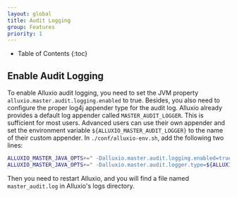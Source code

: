 ```yaml
---
layout: global
title: Audit Logging
group: Features
priority: 1
---
```


* Table of Contents
{:toc}

## Enable Audit Logging
To enable Alluxio audit logging, you need to set the JVM property `alluxio.master.audit.logging.enabled` to true. Besides,
you also need to configure the proper log4j appender type for the audit log. Alluxio already provides a default log
appender called `MASTER_AUDIT_LOGGER`. This is sufficient for most users. Advanced users can use their own appender and set
the environment variable `${ALLUXIO_MASTER_AUDIT_LOGGER}` to the name of their custom appender.
In `./conf/alluxio-env.sh`, add the following two lines:

```bash
ALLUXIO_MASTER_JAVA_OPTS+=" -Dalluxio.master.audit.logging.enabled=true"
ALLUXIO_MASTER_JAVA_OPTS+=" -Dalluxio.master.audit.logger.type=${ALLUXIO_MASTER_AUDIT_LOGGER:-MASTER_AUDIT_LOGGER}"
```
Then you need to restart Alluxio, and you will find a file named `master_audit.log` in Alluxio's logs directory.
